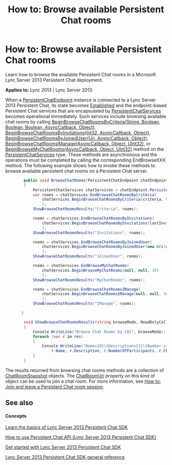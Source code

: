 ﻿---
title: 'How to: Browse available Persistent Chat rooms'
TOCTitle: 'How to: Browse available Persistent Chat rooms'
ms:assetid: 3b664f00-56bb-46b3-b39d-54cdf3617ba9
ms:mtpsurl: https://msdn.microsoft.com/library/Dn465907(v=office.15)
ms:contentKeyID: 57101413
ms.date: 07/24/2014
mtps_version: v=office.15
dev_langs:
- csharp
---

# How to: Browse available Persistent Chat rooms

Learn how to browse the available Persistent Chat rooms in a Microsoft Lync Server 2013 Persistent Chat deployment.


**Applies to:** Lync 2013 | Lync Server 2013

When a [PersistentChatEndpoint](https://msdn.microsoft.com/library/jj267567\(v=office.15\)) instance is connected to a Lync Server 2013 Persistent Chat, its state becomes [Established](https://msdn.microsoft.com/library/jj267239\(v=office.15\)) and the endpoint-based Persistent Chat services that are encapsulated by [PersistentChatServices](https://msdn.microsoft.com/library/jj266890\(v=office.15\)) becomes operational immediately. Such services include browsing available chat rooms by calling [BeginBrowseChatRoomsByCriteria(String, Boolean, Boolean, Boolean, AsyncCallback, Object)](https://msdn.microsoft.com/library/jj267603\(v=office.15\)), [BeginBrowseChatRoomsByInvitations(Int32, AsyncCallback, Object)](https://msdn.microsoft.com/library/jj267594\(v=office.15\)), [BeginBrowseChatRoomsByJoinedUser(Uri, AsyncCallback, Object)](https://msdn.microsoft.com/library/jj266317\(v=office.15\)), [BeginBrowseChatRoomsIManage(AsyncCallback, Object, UInt32)](https://msdn.microsoft.com/library/jj266916\(v=office.15\)), or [BeginBrowseMyChatRooms(AsyncCallback, Object, UInt32)](https://msdn.microsoft.com/library/jj267602\(v=office.15\)) method on the [PersistentChatServices](https://msdn.microsoft.com/library/jj266890\(v=office.15\)) type. These methods are asynchronous and the operations must be completed by calling the corresponding EndBrowseXXX method. The following example shows how to invoke these methods to browse available persistent chat rooms on a Persistent Chat server.

```csharp
        public void BrowseChatRooms(PersistentChatEndpoint chatEndpoint, string criteria, ref int lastInviteId, string userSipUri)
        {
            PersistentChatServices chatServices = chatEndpoint.PersistentChatServices;
            var rooms = chatServices.EndBrowseChatRoomsByCriteria(
                chatServices.BeginBrowseChatRoomsByCriteria(criteria, true, false, false, null, null)
                );
            ShowBrowseChatRoomsResults("Criteria", rooms);

            rooms = chatServices.EndBrowseChatRoomsByInvitations(
                chatServices.BeginBrowseChatRoomsByInvitations(lastInviteId, null, null), out lastInviteId
                );
            ShowBrowseChatRoomsResults("Invitations", rooms);

            rooms = chatServices.EndBrowseChatRoomsByJoinedUser(
                chatServices.BeginBrowseChatRoomsByJoinedUser(new Uri(userSipUri), null, null)
                );
            ShowBrowseChatRoomsResults("JoinedUser", rooms);

            rooms = chatServices.EndBrowseMyChatRooms(
                chatServices.BeginBrowseMyChatRooms(null, null, 10)
                );
            ShowBrowseChatRoomsResults("MyChatRooms", rooms);

            rooms = chatServices.EndBrowseChatRoomsIManage(
                chatServices.BeginBrowseChatRoomsIManage(null, null, 10)
                );
            ShowBrowseChatRoomsResults("IManage", rooms);

       }

        void ShowBrowseChatRoomsResults(string browseMode, ReadOnlyCollection<ChatRoomSnapshot> res)
        {
            Console.WriteLine("Browse Chat Rooms by {0}", browseMode);
            foreach (var r in res)
            {
                Console.WriteLine("Name={0}\tDescription={1}\tNumber of participants={2}\tChatRoomUri={3}",
                    r.Name, r.Description, r.NumberOfParticipants, r.ChatRoomUri.ToString());
            }
        }
```

The results returned from browsing chat rooms methods are a collection of [ChatRoomSnapshot](https://msdn.microsoft.com/library/jj267241\(v=office.15\)) objects. The [ChatRoomUri](https://msdn.microsoft.com/library/jj266377\(v=office.15\)) property on this kind of object can be used to join a chat room. For more information, see [How to: Join and leave a Persistent Chat room session](how-to-join-and-leave-a-persistent-chat-room-session.md).

## See also

#### Concepts

[Learn the basics of Lync Server 2013 Persistent Chat SDK](learn-the-basics-of-lync-server-2013-persistent-chat-sdk.md)

[How to use Persistent Chat API (Lync Server 2013 Persistent Chat SDK)](how-to-use-persistent-chat-api-lync-server-2013-persistent-chat-sdk.md)

[Get started with Lync Server 2013 Persistent Chat SDK](get-started-with-lync-server-2013-persistent-chat-sdk.md)

[Lync Server 2013 Persistent Chat SDK general reference](lync-server-2013-persistent-chat-sdk-general-reference.md)

